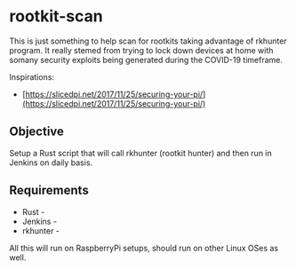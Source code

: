 # rootkit-scan 
This is just something to help scan for rootkits taking advantage of rkhunter program. It really stemed from trying to lock down devices at home with somany security exploits being generated during the COVID-19 timeframe.

Inspirations:

* [https://slicedpi.net/2017/11/25/securing-your-pi/](https://slicedpi.net/2017/11/25/securing-your-pi/)

## Objective
Setup a Rust script that will call rkhunter (rootkit hunter) and then run in Jenkins on daily basis.

## Requirements

* Rust - 
* Jenkins - 
* rkhunter -

All this will run on RaspberryPi setups, should run on other Linux OSes as well. 


